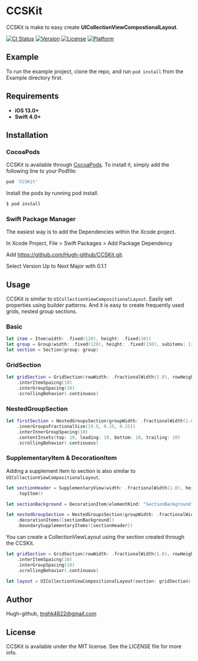 # CCSKit
CCSKit is make to easy create **UICollectionViewCompostionalLayout**.

[![CI Status](https://img.shields.io/travis/Hugh-github/CCSKit.svg?style=flat)](https://travis-ci.org/Hugh-github/CCSKit)
[![Version](https://img.shields.io/cocoapods/v/CCSKit.svg?style=flat)](https://cocoapods.org/pods/CCSKit)
[![License](https://img.shields.io/cocoapods/l/CCSKit.svg?style=flat)](https://cocoapods.org/pods/CCSKit)
[![Platform](https://img.shields.io/cocoapods/p/CCSKit.svg?style=flat)](https://cocoapods.org/pods/CCSKit)

## Example

To run the example project, clone the repo, and run `pod install` from the Example directory first.

## Requirements
+ **iOS 13.0+**
+ **Swift 4.0+**

## Installation
### CocoaPods
CCSKit is available through [CocoaPods](https://cocoapods.org). To install it, simply add the following line to your Podfile:

``` ruby
pod 'CCSKit'
```

Install the pods by running pod install.

```ruby
$ pod install
```

### Swift Package Manager
The easiest way is to add the Dependencies within the Xcode project.

In Xcode Project, File > Swift Packages > Add Package Dependency

Add https://github.com/Hugh-github/CCSKit.git.

Select Version Up to Next Major with 0.1.1

## Usage
CCSKit is similar to `UICollectionViewCompositionalLayout`. Easily set properties using builder patterns. And it is easy to create frequently used grids, nested group sections.

### Basic
```swift
let item = Item(width: .fixed(120), height: .fixed(30))
let group = Group(width: .fixed(120), height: .fixed(150), subitems: [item], arrangedDirection: .vertical)
let section = Section(group: group)
```

### GridSection
```swift
let gridSection = GridSection(rowWidth: .fractionalWidth(1.0), rowHeight: .fractionalHeight(0.1), numberOfItemInRow: 3)
    .interItemSpaicng(10)
    .interGroupSpacing(10)
    .scrollingBehavior(.continuous)
```

### NestedGroupSection
```swift
let firstSection = NestedGroupsSection(groupWidth: .fractionalWidth(1.0), groupHeight: .fractionalHeight(0.3), arrangedDirection: .vertical, numberOfItemsInInnerGroups: [1, 2, 2])
    .innerGroupsFractionalSize([0.5, 0.25, 0.25])
    .interInnerGroupSpacing(10)
    .contentInsets(top: 10, leading: 10, bottom: 10, trailing: 10)
    .scrollingBehavior(.continuous)
```

### SupplementaryItem & DecorationItem
Adding a supplement item to section is also similar to `UICollectionViewCompositionalLayout`.

```swift
let sectionHeader = SupplementaryView(width: .fractionalWidth(1.0), height: .fractionalHeight(0.05), elementKind: "TextHeader")
    .topItem()

let sectionBackground = DecorationItem(elementKind: "SectionBackground")

let nestedGroupSection = NestedGroupsSection(groupWidth: .fractionalWidth(1.0), groupHeight: .fractionalHeight(0.3), arrangedDirection: .vertical, numberOfItemsInInnerGroups: [1, 2, 2])
    .decorationItems([sectionBackground])
    .boundarySupplementaryItems([sectionHeader])
```

You can create a CollectionViewLayout using the section created through the CCSKit.

```swift
let gridSection = GridSection(rowWidth: .fractionalWidth(1.0), rowHeight: .fractionalHeight(0.1), numberOfItemInRow: 3)
    .interItemSpaicng(10)
    .interGroupSpacing(10)
    .scrollingBehavior(.continuous)

let layout = UICollectionViewCompositionalLayout(section: gridSection)
```

## Author

Hugh-github, tnghk4822@gmail.com

## License

CCSKit is available under the MIT license. See the LICENSE file for more info.
